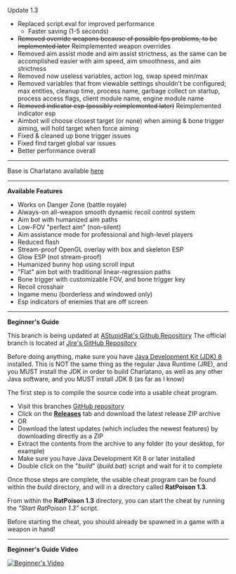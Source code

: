 Update 1.3

* Replaced script.eval for improved performance
    * Faster saving (1-5 seconds)
* ~~Removed override weapons because of possible fps problems, to be implemented later~~ Reimplemented weapon overrides
* Removed aim assist mode and aim assist strictness, as the same can be accomplished easier with aim speed, aim smoothness, and aim strictness
* Removed now useless variables, action log, swap speed min/max
* Removed variables that from viewable settings shouldn't be configured; max entities, cleanup time, process name, garbage collect on startup, process access flags, client module name, engine module name 
* ~~Removed indicator esp (possibly reimplemented later)~~ Reimplemented indicator esp
* Aimbot will choose closest target (or none) when aiming & bone trigger aiming, will hold target when force aiming
* Fixed & cleaned up bone trigger issues
* Fixed find target global var issues
* Better performance overall

---

Base is Charlatano available [here](https://github.com/Jire/Charlatano)

---

**Available Features**
* Works on Danger Zone (battle royale)
* Always-on all-weapon smooth dynamic recoil control system
* Aim bot with humanized aim paths
* Low-FOV "perfect aim" (non-silent)
* Aim assistance mode for professional and high-level players
* Reduced flash
* Stream-proof OpenGL overlay with box and skeleton ESP
* Glow ESP (not stream-proof)
* Humanized bunny hop using scroll input
* "Flat" aim bot with traditional linear-regression paths
* Bone trigger with customizable FOV, and bone trigger key
* Recoil crosshair
* Ingame menu (borderless and windowed only)
* Esp indicators of enemies that are off screen

---

**Beginner's Guide**

This branch is being updated at [AStupidRat's Github Repository](https://github.com/AStupidRat/RatPoison)
The official branch is located at [Jire's GitHub Repository](https://github.com/Jire/Charlatano)

Before doing anything, make sure you have
[Java Development Kit (JDK) 8](http://www.oracle.com/technetwork/java/javase/downloads/jdk8-downloads-2133151.html)
installed. This is NOT the same thing as the regular Java Runtime (JRE), and you MUST install the JDK
in order to build Charlatano, as well as any other Java software, and you MUST install JDK 8 (as far as I know)

The first step is to compile the source code into a usable cheat program.

* Visit this branches [GitHub repository](https://github.com/AStupidRat/Charlatano)
* Click on the [**Releases**](https://github.com/Rat/Charlatano/releases) tab and download the latest release ZIP archive
* OR
* Download the latest updates (which includes the newest features) by downloading directly as a ZIP
* Extract the contents from the archive to any folder (to your desktop, for example)
* Make sure you have Java Development Kit 8 or later installed
* Double click on the "_build_" (_build.bat_) script and wait for it to complete

Once those steps are complete, the usable cheat program can be found within the _build_
directory, and will in a directory called **RatPoison 1.3**.

From within the **RatPoison 1.3** directory, you can start the cheat by running
the _"Start RatPoison 1.3"_ script.

Before starting the cheat, you should already be spawned in a game with a weapon in hand!

---

**Beginner's Guide Video**

[![Beginner's Video](http://i.imgur.com/pVLW5Yr.png)](https://www.youtube.com/watch?v=PapjDtR0OMY "Charlatano")
